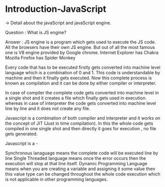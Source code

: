 # Introduction-JavaScript
->  Detail about the javaScript and javaScript engine.



Question : What is JS engine?

Answer : JS engine is a program which gets used to execute the JS code. All the browsers have their own JS engine. But out of all the most famous one is V8 engine provided by Google chrome. Internet Explorer has Chakra Mozilla Firefox has Spider Monkey

Every code that has to be executed firstly gets converted into machine level language which is a combination of 0 and 1. This code is understandable by machine and then it finally gets executed. Now this complete process is known as compilation and it can be done by either compiler or interpreter.

In case of compiler the complete code gets converted into machine level in a single shot and it creates a file which finally gets used in execution. whereas in case of interpreter the code gets converted into machine level line by line and it does not create any file.

Javascript is a combination of both compiler and interpreter and it works on the concept of JIT (Just in time compilation). In this the whole code gets compiled in one single shot and then directly it goes for execution , no file gets generated.

Javascript is a -

Synchronous lanaguage means the complete code will be executed line by line
Single Threaded language means once the error occurs then the execution will stop at that line itself.
Dynamic Programming Language means when you are creating a variable and assigning it some value then this value type can be changed throughout the whole code execution which is not applicable in other programming languages.
